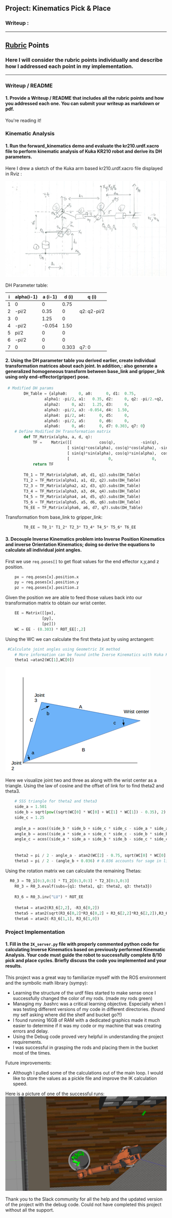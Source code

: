## Project: Kinematics Pick & Place
### Writeup : 
---


<!--- # **Steps to complete the project:**  

1. Set up your ROS Workspace.
2. Download or clone the [project repository](https://github.com/udacity/RoboND-Kinematics-Project) into the ***src*** directory of your ROS Workspace.  
3. Experiment with the forward_kinematics environment and get familiar with the robot.
4. Launch in [demo mode](https://classroom.udacity.com/nanodegrees/nd209/parts/7b2fd2d7-e181-401e-977a-6158c77bf816/modules/8855de3f-2897-46c3-a805-628b5ecf045b/lessons/91d017b1-4493-4522-ad52-04a74a01094c/concepts/ae64bb91-e8c4-44c9-adbe-798e8f688193).
5. Perform Kinematic Analysis for the robot following the [project rubric](https://review.udacity.com/#!/rubrics/972/view).
6. Fill in the `IK_server.py` with your Inverse Kinematics code. 
-->

[//]: # (Image References)

[image1]: ./misc_images/misc1.png
[image2]: ./misc_images/misc2.png
[image3]: ./misc_images/misc3.png

## [Rubric](https://review.udacity.com/#!/rubrics/972/view) Points
### Here I will consider the rubric points individually and describe how I addressed each point in my implementation.  

---
### Writeup / README

#### 1. Provide a Writeup / README that includes all the rubric points and how you addressed each one.  You can submit your writeup as markdown or pdf.  

You're reading it!

### Kinematic Analysis
#### 1. Run the forward_kinematics demo and evaluate the kr210.urdf.xacro file to perform kinematic analysis of Kuka KR210 robot and derive its DH parameters.

Here I drew a sketch of the Kuka arm based kr210.urdf.xacro file displayed in Rviz : 

![alt text][image1]


DH Parameter table:

i | alpha(i-1) | a (i-1) | d (i) | q (i)
--- | --- | --- | --- | ---
1 | 0| 0 | 0.75| 
2 | -pi/2| 0.35| 0| q2: q2-pi/2
3 | 0| 1.25| 0|
4 | -pi/2| -0.054| 1.50| 
5 | pi/2| 0|  0|
6 | -pi/2| 0| 0|
7 |  0| 0| 0.303| q7: 0

#### 2. Using the DH parameter table you derived earlier, create individual transformation matrices about each joint. In addition,: also generate a generalized homogeneous transform between base_link and gripper_link using only end-effector(gripper) pose.

``` python
 # Modified DH params
        DH_Table = {alpha0:     0, a0:      0, d1:  0.75,
                 alpha1: -pi/2, a1:   0.35, d2:     0, q2: -pi/2.+q2,
                 alpha2:     0, a2:   1.25, d3:     0,
                 alpha3: -pi/2, a3: -0.054, d4:  1.50,
                 alpha4:  pi/2, a4:      0, d5:     0,
                 alpha5: -pi/2, a5:      0, d6:     0,
                 alpha6:     0, a6:      0, d7: 0.303, q7: 0}
    # Define Modified DH Transformation matrix
        def TF_Matrix(alpha, a, d, q):
            TF =    Matrix([[            cos(q),           -sin(q),           0,             a],
                           [ sin(q)*cos(alpha), cos(q)*cos(alpha), -sin(alpha), -sin(alpha)*d],
                           [ sin(q)*sin(alpha), cos(q)*sin(alpha),  cos(alpha),  cos(alpha)*d],
                           [                 0,                 0,           0,             1]])
            return TF

        T0_1 = TF_Matrix(alpha0, a0, d1, q1).subs(DH_Table)        
        T1_2 = TF_Matrix(alpha1, a1, d2, q2).subs(DH_Table)        
        T2_3 = TF_Matrix(alpha2, a2, d3, q3).subs(DH_Table)
        T3_4 = TF_Matrix(alpha3, a3, d4, q4).subs(DH_Table)        
        T4_5 = TF_Matrix(alpha4, a4, d5, q5).subs(DH_Table)        
        T5_6 = TF_Matrix(alpha5, a5, d6, q6).subs(DH_Table)        
        T6_EE = TF_Matrix(alpha6, a6, d7, q7).subs(DH_Table)
```

Transformation from base_link to gripper_link:
```python        
        T0_EE = T0_1* T1_2* T2_3* T3_4* T4_5* T5_6* T6_EE
```



#### 3. Decouple Inverse Kinematics problem into Inverse Position Kinematics and inverse Orientation Kinematics; doing so derive the equations to calculate all individual joint angles.

First we use `req.poses[]` to get float values for the end effector x,y,and z position.
```python
    px = req.poses[x].position.x
    py = req.poses[x].position.y
    pz = req.poses[x].position.z
```

Given the position we are able to feed those values back into our transformation matrix to obtain our wrist center.
```python
    EE = Matrix([[px],
                [py],
                [pz]])
    WC = EE - (0.303) * ROT_EE[:,2]
```

Using the WC we can calculate the first theta just by using arctangent:
```python
 #Calculate joint angles using Geometric IK method
    # More information can be found inthe Iverse Kinematics with Kuka KR210
    theta1 =atan2(WC[1],WC[0]) 


```
![alt text][image3]

Here we visualize joint two and three as along with the wrist center as a triangle. Using the law of cosine and the offset of link for to find theta2 and theta3.
```python
    # SSS triangle for theta2 and theta3
    side_a = 1.501
    side_b = sqrt(pow((sqrt(WC[0] * WC[0] + WC[1] * WC[1]) - 0.35), 2) + pow((WC[2] - 0.75),2))
    side_c = 1.25

    angle_a = acos((side_b * side_b + side_c * side_c - side_a * side_a) / (2 * side_b * side_c))
    angle_b = acos((side_a * side_a + side_c * side_c - side_b * side_b) / (2 * side_a * side_c))
    angle_c = acos((side_a * side_a + side_b * side_b - side_c * side_c) / (2 * side_a * side_b))


    theta2 = pi / 2 - angle_a - atan2(WC[2] - 0.75, sqrt(WC[0] * WC[0] + WC[1] * WC[1]) - 0.35) 
    theta3 = pi / 2 - (angle_b + 0.036) # 0.036 accounts for sage in link4 for -0.054m
```

Using the rotation matrix we can calculate the remaining Thetas:

```python
  R0_3 = T0_1[0:3,0:3] * T1_2[0:3,0:3] * T2_3[0:3,0:3]
    R0_3 = R0_3.evalf(subs={q1: theta1, q2: theta2, q3: theta3})

    R3_6 = R0_3.inv("LU") * ROT_EE

    theta4 = atan2(R3_6[2,2], -R3_6[0,2]) 
    theta5 = atan2(sqrt(R3_6[0,2]*R3_6[0,2] + R3_6[2,2]*R3_6[2,2]),R3_6[1,2]) 
    theta6 = atan2(-R3_6[1,1], R3_6[1,0])
```


### Project Implementation

#### 1. Fill in the `IK_server.py` file with properly commented python code for calculating Inverse Kinematics based on previously performed Kinematic Analysis. Your code must guide the robot to successfully complete 8/10 pick and place cycles. Briefly discuss the code you implemented and your results. 


This project was a great way to familiarize myself with the ROS environment and the symbolic math library (sympy):

+ Learning the structure of the urdf files started to make sense once I successfully changed the color of my rods. (made my rods green)
+ Managing my .bashrc was a critical learning objective. Especially when I was testing different versions of my code in different directories. (found my self asking where did the shelf and bucket go?!)
+ I found running 16GB of RAM with a dedicated graphics made it much easier to determine if it was my code or my machine that was creating errors and delay.
+ Using the Debug code proved very helpful in understanding the project requirements. 
+ I was successful in grasping the rods and placing them in the bucket most of the times. 

Future improvements:

+ Although I pulled some of the calculations out of the main loop. I would like to store the values as a pickle file and improve the IK calculation speed.


Here is a picture of one of the successful runs:
![alt text][image2]


Thank you to the Slack community for all the help and the updated version of the project with the debug code. Could not have completed this project without all the support.